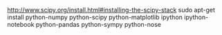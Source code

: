 

http://www.scipy.org/install.html#installing-the-scipy-stack
sudo apt-get install python-numpy python-scipy python-matplotlib ipython ipython-notebook python-pandas python-sympy python-nose

